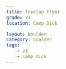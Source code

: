 ```yaml
---
title: Treetop Flyer
grade: V3
location: Camp Dick

layout: boulder
category: boulder
tags:
    - v3
    - camp_dick
---
```

